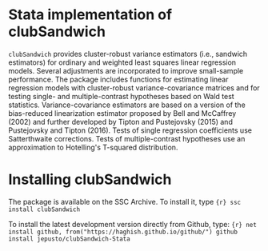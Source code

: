 # Stata implementation of clubSandwich

`clubSandwich` provides cluster-robust variance estimators (i.e., sandwich
estimators) for ordinary and weighted least squares linear regression models. 
Several adjustments are incorporated to improve small-sample performance. The
package includes functions for estimating linear regression models with
cluster-robust variance-covariance matrices and for testing single- and
multiple-contrast hypotheses based on Wald test statistics. Variance-covariance
estimators are based on a version of the bias-reduced linearization estimator
proposed by Bell and McCaffrey (2002) and further developed by Tipton and
Pustejovsky (2015) and Pustejovsky and Tipton (2016). Tests of single regression
coefficients use Satterthwaite corrections. Tests of multiple-contrast
hypotheses use an approximation to Hotelling's T-squared distribution.

# Installing clubSandwich

The package is available on the SSC Archive. To install it, type ```{r} ssc
install clubSandwich ```

To install the latest development version directly from Github, type: ```{r} net
install github, from("https://haghish.github.io/github/") github install
jepusto/clubSandwich-Stata ```